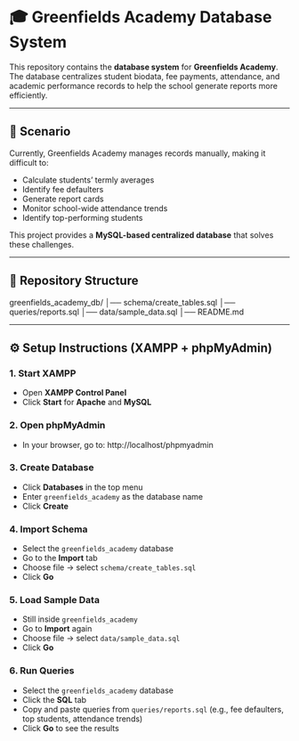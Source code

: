 # 🎓 Greenfields Academy Database System

This repository contains the **database system** for **Greenfields Academy**. 
The database centralizes student biodata, fee payments, attendance, and academic performance records to help the school generate reports more efficiently.  

---

## 📌 Scenario
Currently, Greenfields Academy manages records manually, making it difficult to:
- Calculate students’ termly averages  
- Identify fee defaulters  
- Generate report cards  
- Monitor school-wide attendance trends  
- Identify top-performing students  

This project provides a **MySQL-based centralized database** that solves these challenges.

---

## 📂 Repository Structure
greenfields_academy_db/
│── schema/create_tables.sql
│── queries/reports.sql
│── data/sample_data.sql
│── README.md

---

## ⚙️ Setup Instructions (XAMPP + phpMyAdmin)

### 1. Start XAMPP
- Open **XAMPP Control Panel**  
- Click **Start** for **Apache** and **MySQL**

### 2. Open phpMyAdmin
- In your browser, go to:
http://localhost/phpmyadmin

### 3. Create Database
- Click **Databases** in the top menu  
- Enter `greenfields_academy` as the database name  
- Click **Create**

### 4. Import Schema
- Select the `greenfields_academy` database  
- Go to the **Import** tab  
- Choose file → select `schema/create_tables.sql`  
- Click **Go**  

### 5. Load Sample Data
- Still inside `greenfields_academy`  
- Go to **Import** again  
- Choose file → select `data/sample_data.sql`  
- Click **Go**  

### 6. Run Queries
- Select the `greenfields_academy` database  
- Click the **SQL** tab  
- Copy and paste queries from `queries/reports.sql` (e.g., fee defaulters, top students, attendance trends)  
- Click **Go** to see the results  
